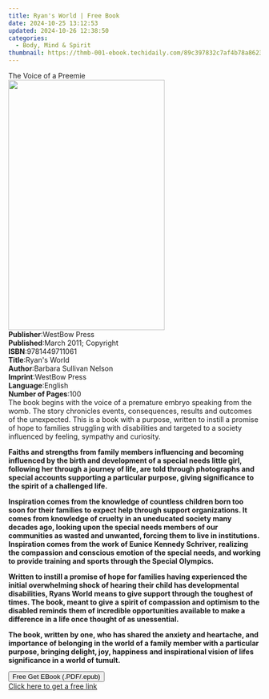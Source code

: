 ```yaml
---
title: Ryan's World | Free Book
date: 2024-10-25 13:12:53
updated: 2024-10-26 12:38:50
categories:
  - Body, Mind & Spirit
thumbnail: https://thmb-001-ebook.techidaily.com/89c397832c7af4b78a8623890760af03ce50115a1af1d6494241e34a67dcd390.jpg
---
```

<main id="book-container">
  <div class="flex flex-col">
    <div class="book-brief flex-1 py-6 px-4 sm:p-6 md:py-10 md:px-8">
      <!-- brief-->
      <div class="book-brief-main">The Voice of a Preemie</div>
    </div>
    <div
      class="book-meta-info flex-1 grid gap-4 col-start-1 col-end-3 row-start-1 sm:mb-6 sm:grid-cols-4 lg:gap-6 lg:col-start-2 lg:row-end-6 lg:row-span-6 lg:mb-0"
    >
      <div
        class="book-meta-info-left place-content-center mt-4 p-4 text-sm leading-6 col-start-2 col-span-2 dark:text-slate-400"
      >
        <img
          class="w-full h-500 object-cover rounded-lg sm:h-255 sm:col-span-2 lg:col-span-full"
          src="https://img-001-ebook.techidaily.com/8a9e11f8f3fafbcc099499ee9059f21d551c80a93307a10eb1a58642f660cbbe.jpg"
          alt=""
          width="312"
          height="500"
        />
      </div>
      <div
        class="book-meta-info-right mt-2 col-start-1 row-start-2 col-span-3 self-center"
      >
        <!-- meta data  -->
        <div class="flex flex-col px-4 md:px-8">
          <div class="flex-1">
            <strong>Publisher</strong>:<span class="px-2">WestBow Press</span>
          </div>
          <div class="flex-1">
            <strong>Published</strong>:<span class="px-2"
              >March 2011; Copyright</span
            >
          </div>
          <div class="flex-1">
            <strong>ISBN</strong>:<span class="px-2">9781449711061</span>
          </div>
          <div class="flex-1">
            <strong>Title</strong>:<span class="px-2">Ryan&#39;s World</span>
          </div>
          <div class="flex-1">
            <strong>Author</strong>:<span class="px-2"
              >Barbara Sullivan Nelson</span
            >
          </div>
          <div class="flex-1">
            <strong>Imprint</strong>:<span class="px-2">WestBow Press</span>
          </div>
          <div class="flex-1">
            <strong>Language</strong>:<span class="px-2">English</span>
          </div>
          <div class="flex-1">
            <strong>Number of Pages</strong>:<span class="px-2">100</span>
          </div>
        </div>
      </div>
    </div>
    <div class="book-description flex-1 py-6 px-4 sm:p-6 md:py-10 md:px-8">
      <div class="book-description-main">
        <div accordion-content="" id="description">
          The book begins with the voice of a premature embryo speaking from the
          womb. The story chronicles events, consequences, results and outcomes
          of the unexpected. This is a book with a purpose, written to instill a
          promise of hope to families struggling with disabilities and targeted
          to a society influenced by feeling, sympathy and curiosity.
          <b
            ><p>
              Faiths and strengths from family members influencing and becoming
              influenced by the birth and development of a special needs little
              girl, following her through a journey of life, are told through
              photographs and special accounts supporting a particular purpose,
              giving significance to the spirit of a challenged life. <b></b>
            </p>
            <p>
              <b
                >Inspiration comes from the knowledge of countless children born
                too soon for their families to expect help through support
                organizations. It comes from knowledge of cruelty in an
                uneducated society many decades ago, looking upon the special
                needs members of our communities as wasted and unwanted, forcing
                them to live in institutions. Inspiration comes from the work of
                Eunice Kennedy Schriver, realizing the compassion and conscious
                emotion of the special needs, and working to provide training
                and sports through the Special Olympics. <b></b
              ></b>
            </p>
            <p>
              <b
                ><b
                  >Written to instill a promise of hope for families having
                  experienced the initial overwhelming shock of hearing their
                  child has developmental disabilities, Ryans World means to
                  give support through the toughest of times. The book, meant to
                  give a spirit of compassion and optimism to the disabled
                  reminds them of incredible opportunities available to make a
                  difference in a life once thought of as unessential.
                  <b></b></b
              ></b>
            </p>
            <p>
              <b
                ><b
                  ><b
                    >The book, written by one, who has shared the anxiety and
                    heartache, and importance of belonging in the world of a
                    family member with a particular purpose, bringing delight,
                    joy, happiness and inspirational vision of lifes
                    significance in a world of tumult.</b
                  ></b
                ></b
              >
            </p></b
          >
        </div>
        <b
          ><b
            ><b><div class="accordion-fader"></div></b></b
        ></b>
      </div>
    </div>
    <div class="book-excerpts flex-1 py-6 px-4 sm:p-6 md:py-10 md:px-8"></div>
    <div
      class="book-about-author flex-1 py-6 px-4 sm:p-6 md:py-10 md:px-8"
    ></div>
    <div class="book-free-get flex-1 py-6 px-4 sm:p-6 md:py-10 md:px-8">
      <button
        id="btn-free-get"
        class="bg-blue-500 hover:bg-blue-700 text-white font-bold py-2 px-4 rounded"
      >
        Free Get EBook (.PDF/.epub)
      </button>
      <div id="countdown-display" class="px-2 text-lg mt-2"></div>
      <a
        id="free-link"
        class="hidden bg-blue-500 hover:bg-blue-700 text-white font-bold py-2 px-4 rounded"
        href="https://www.ebooks.com/en-us/book/138578533/ryan-s-world/barbara-sullivan-nelson/"
        target="_blank"
        >Click here to get a free link</a
      >
    </div>
    <script>
      let countdownTime = 0;
      let countdownInterval = null;
      document
        .getElementById('btn-free-get')
        .addEventListener('click', startCountdown);
      function startCountdown() {
        countdownTime = new Date().getTime() + 60000 * 3;
        countdownInterval = setInterval(updateCountdown, 1000);
        document.getElementById('btn-free-get').disabled = true;
        document
          .getElementById('btn-free-get')
          .classList.add('bg-gray-500', 'cursor-not-allowed');
      }
      function updateCountdown() {
        let currentTime = new Date().getTime();
        let timeLeft = countdownTime - currentTime;
        let secondsLeft = Math.floor(timeLeft / 1000);
        document.getElementById('countdown-display').innerHTML =
          `Remaining time: ${secondsLeft} seconds.`;
        if (secondsLeft <= 0) {
          clearInterval(countdownInterval);
          document.getElementById('btn-free-get').classList.add('hidden');
          document.getElementById('free-link').classList.remove('hidden');
          document.getElementById('countdown-display').innerHTML = '';
        }
      }
    </script>
  </div>
</main>
